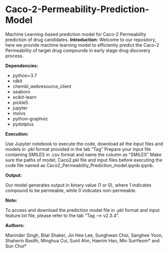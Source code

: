 # Caco-2-Permeability-Prediction-Model
Machine Learning-based prediction model for Caco-2 Permeability prediction of drug candidates.
**Introduction:**
Welcome to our repository, here we provide machine learning model to efficiently predict the Caco-2 Permeability of target drug compounds in early stage drug discovery process. 

**Dependencies:**

  - python=3.7
  - rdkit
  - chembl_webresource_client
  - seaborn
  - scikit-learn
  - pickle5
  - jupyter
  - molvs
  - python-graphviz
  - pydotplus


**Execution:**

Use Jupyter notebook to execute the code, download all the input files and models in .pkl format provided in the tab “Tag” 
Prepare your input file containing SMILES in .csv format and name the column as “SMILES”
Make sure the paths of model, Caco2.pkl file and input files before executing the code file named as Caco2_Permeability_Prediction_model.ipynb.ipynb.

**Output:**

Our model generates output in binary value (1 or 0), where 1 indicates compound to be permeable, while 0 indicates non-permeable.

**Note:**

To access and download the prediction model file in .pkl format and input feature.txt file, please refer to the tab "Tag --> v2.3.4".

**Authors:** 

Maninder Singh, Bilal Shaker, Jin Hee Lee, Sunghwan Choi, Sanghee Yoon, Shaherin Basith, Minghua Cui, Sunil Ahn, Haerim Han, Min SunYeom* and Sun Choi*
